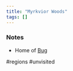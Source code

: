 ```yaml
---
title: "Myrkvior Woods"
tags: []
---
```


### Notes 

- Home of [Bug](content/PCs/Bug.md)

#regions #unvisited 